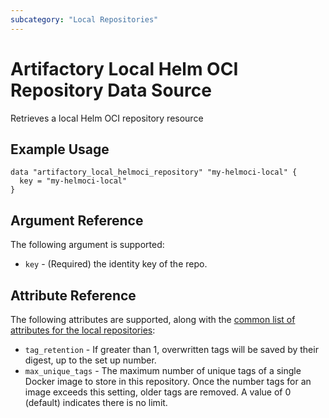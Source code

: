 ```yaml
---
subcategory: "Local Repositories"
---
```


# Artifactory Local Helm OCI Repository Data Source

Retrieves a local Helm OCI repository resource

## Example Usage

```hcl
data "artifactory_local_helmoci_repository" "my-helmoci-local" {
  key = "my-helmoci-local"
}
```

## Argument Reference

The following argument is supported:

* `key` - (Required) the identity key of the repo.

## Attribute Reference

The following attributes are supported, along with the [common list of attributes for the local repositories](local.md):

* `tag_retention` - If greater than 1, overwritten tags will be saved by their digest, up to the set up number.
* `max_unique_tags` - The maximum number of unique tags of a single Docker image to store in this repository. Once the number tags for an image exceeds this setting, older tags are removed. A value of 0 (default) indicates there is no limit.
